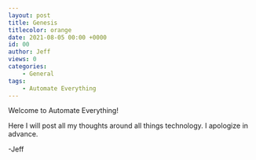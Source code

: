 ```yaml
---
layout: post
title: Genesis
titlecolor: orange
date: 2021-08-05 00:00 +0000
id: 00
author: Jeff
views: 0
categories:
    - General
tags:
    - Automate Everything
---
```


Welcome to Automate Everything!

<!--more-->

Here I will post all my thoughts around all things technology. I apologize in advance.

-Jeff
